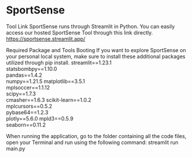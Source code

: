 # SportSense

Tool Link 
SportSense runs through Streamlit in Python. You can easily access our hosted SportSense Tool through this link directly. https://sportsense.streamlit.app/ 

Required Package and Tools Booting 
If you want to explore SportSense on your personal local system, make sure to install these additional packages utilized through pip install. 
streamlit==1.23.1 	
statsbombpy==1.10.0 	
pandas==1.4.2 	
numpy==1.21.5 
matplotlib==3.5.1 	
mplsoccer==1.1.12 	
scipy==1.7.3 	
cmasher==1.6.3 
scikit-learn==1.0.2 	
mplcursors==0.5.2 	
pybase64==1.2.3 	
plotly==5.6.0 
mpld3==0.5.9 	
seaborn==0.11.2 		
 
When running the application, go to the folder containing all the code files, open your Terminal and run using the following command: streamlit run main.py 


